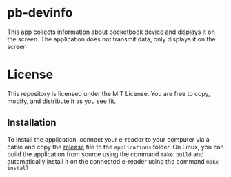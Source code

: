 # pb-devinfo
This app collects information about pocketbook device and displays it on the screen. The application does not transmit data, only displays it on the screen

# License

This repository is licensed under the MIT License.  You are free to copy, modify, and distribute it as you see fit.

## Installation
To install the application, connect your e-reader to your computer via a cable and copy the [release](https://github.com/CatInBeard/pb-devinfo/releases/) file to the `applications` folder. On Linux, you can build the application from source using the command `make build` and automatically install it on the connected e-reader using the command `make install`
